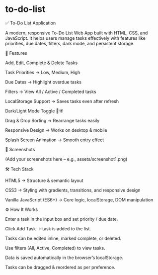 # to-do-list
✅ To-Do List Application

A modern, responsive To-Do List Web App built with HTML, CSS, and JavaScript.
It helps users manage tasks effectively with features like priorities, due dates, filters, dark mode, and persistent storage.

🚀 Features

Add, Edit, Complete & Delete Tasks

Task Priorities → Low, Medium, High

Due Dates → Highlight overdue tasks

Filters → View All / Active / Completed tasks

LocalStorage Support → Saves tasks even after refresh

Dark/Light Mode Toggle 🌙☀️

Drag & Drop Sorting → Rearrange tasks easily

Responsive Design → Works on desktop & mobile

Splash Screen Animation → Smooth entry effect

📸 Screenshots

(Add your screenshots here – e.g., assets/screenshot1.png)

🛠️ Tech Stack

HTML5 → Structure & semantic layout

CSS3 → Styling with gradients, transitions, and responsive design

Vanilla JavaScript (ES6+) → Core logic, localStorage, DOM manipulation

⚙️ How It Works

Enter a task in the input box and set priority / due date.

Click Add Task → task is added to the list.

Tasks can be edited inline, marked complete, or deleted.

Use filters (All, Active, Completed) to view tasks.

Data is saved automatically in the browser’s localStorage.

Tasks can be dragged & reordered as per preference.
